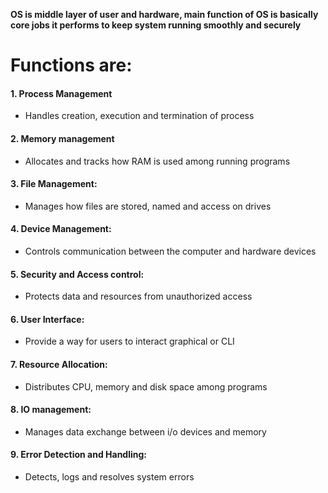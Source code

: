 
**OS is middle layer of user and hardware, main function of OS is basically core jobs it performs to keep system running smoothly and securely**

# Functions are:
#### 1. Process Management
 * Handles creation, execution and termination of process

#### 2. Memory management
* Allocates and tracks how RAM is used among running programs

#### 3. File Management:
* Manages how files are stored, named and access on drives

#### 4. Device Management:
* Controls communication between the computer and hardware devices

#### 5. Security and Access control:
* Protects data and resources from unauthorized access

#### 6. User Interface:
* Provide a way for users to interact graphical or CLI

#### 7. Resource Allocation:
* Distributes CPU, memory and disk space among programs

#### 8. IO management:
* Manages data exchange between i/o devices and memory

#### 9. Error Detection and Handling:
* Detects, logs and resolves system errors


